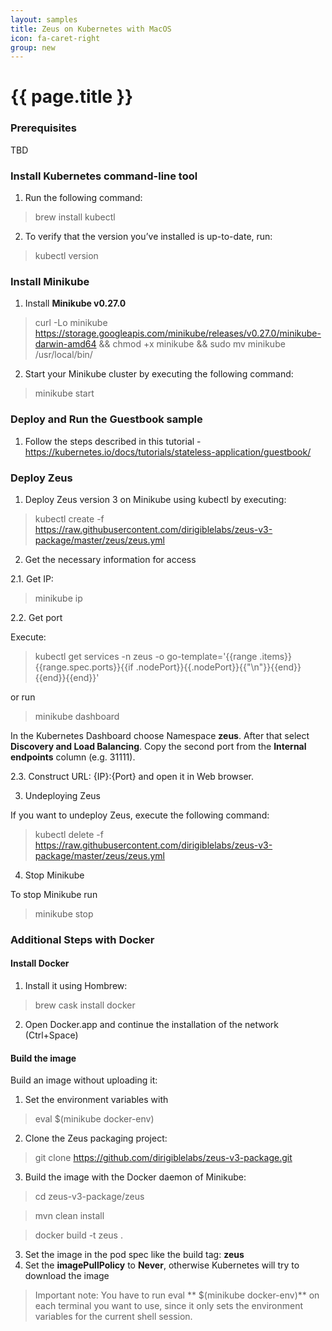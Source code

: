 ```yaml
---
layout: samples
title: Zeus on Kubernetes with MacOS
icon: fa-caret-right
group: new
---
```


{{ page.title }}
===

### Prerequisites

TBD


### Install Kubernetes command-line tool

1. Run the following command:

> brew install kubectl

2. To verify that the version you’ve installed is up-to-date, run:

> kubectl version

### Install Minikube 

1. Install **Minikube v0.27.0**

> curl -Lo minikube https://storage.googleapis.com/minikube/releases/v0.27.0/minikube-darwin-amd64 && chmod +x minikube && sudo mv minikube /usr/local/bin/

2. Start your Minikube cluster by executing the following command:

> minikube start


### Deploy and Run the Guestbook sample

1. Follow the steps described in this tutorial - https://kubernetes.io/docs/tutorials/stateless-application/guestbook/

### Deploy Zeus 

1. Deploy Zeus version 3 on Minikube using kubectl by executing:

> kubectl create -f https://raw.githubusercontent.com/dirigiblelabs/zeus-v3-package/master/zeus/zeus.yml

2. Get the necessary information for access

2.1. Get IP:

> minikube ip

2.2. Get port

Execute:

> kubectl get services -n zeus -o go-template='{{range .items}}{{range.spec.ports}}{{if .nodePort}}{{.nodePort}}{{"\n"}}{{end}}{{end}}{{end}}'

or run 

> minikube dashboard

In the Kubernetes Dashboard choose Namespace **zeus**. After that select **Discovery and Load Balancing**. Copy the second port from the **Internal endpoints** column (e.g. 31111).

2.3. Construct URL: {IP}:{Port} and open it in Web browser.

3. Undeploying Zeus

If you want to undeploy Zeus, execute the following command:

> kubectl delete -f https://raw.githubusercontent.com/dirigiblelabs/zeus-v3-package/master/zeus/zeus.yml

4. Stop Minikube

To stop Minikube run 

> minikube stop

### Additional Steps with Docker

#### Install Docker 

1. Install it using Hombrew:

> brew cask install docker

2. Open Docker.app and continue the installation of the network (Ctrl+Space)

#### Build the image

Build an image without uploading it:

1. Set the environment variables with 

> eval $(minikube docker-env)

2. Clone the Zeus packaging project:

> git clone https://github.com/dirigiblelabs/zeus-v3-package.git

3. Build the image with the Docker daemon of Minikube:

> cd zeus-v3-package/zeus 

> mvn clean install

> docker build -t zeus .

3. Set the image in the pod spec like the build tag: **zeus**
4. Set the **imagePullPolicy** to **Never**, otherwise Kubernetes will try to download the image

> Important note: You have to run eval ** $(minikube docker-env)** on each terminal you want to use, since it only sets the environment variables for the current shell session.
